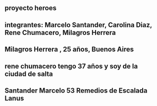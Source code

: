 ## proyecto heroes
## integrantes: Marcelo Santander, Carolina Diaz, Rene Chumacero, Milagros Herrera

## Milagros Herrera , 25 años, Buenos Aires
## rene chumacero tengo 37 años y soy de la ciudad de salta
## Santander Marcelo 53 Remedios de Escalada Lanus
